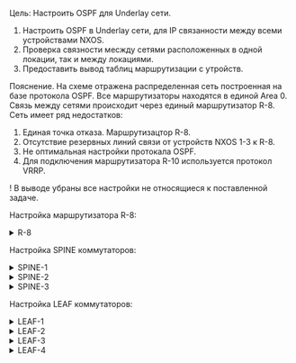 Цель: Настроить OSPF для Underlay сети.

1. Настроить OSPF в Underlay сети, для IP связанности между всеми устройствами NXOS.
2. Проверка связности месжду сетями расположенных в одной локации, так и между локациями.
3. Предоставить вывод таблиц маршрутизации с утройств.

Пояснение. На схеме отражена распределенная сеть построенная на базе протокола OSPF. Все маршрутизаторы находятся в единой Area 0. Связь между сетями происходит через единый маршрутизатор R-8.
Сеть имеет ряд недостатков:

1. Единая точка отказа. Маршрутизацтор R-8.
2. Отсутствие резервных линий связи от устройств NXOS 1-3 к R-8.
3. Не оптимальная настройки протокала OSPF.
4. Для подключения маршрутизатора R-10 используется протокол VRRP.

! В выводе убраны все настройки не относящиеся к поставленной задаче.

Настройка маршрутизатора R-8:
<details>
<summary>R-8</summary>
<pre><code>
Router#show run

interface Loopback0
 ip address 1.1.1.255 255.255.255.255
!
interface Ethernet0/0
 ip address 10.10.10.0 255.255.255.254
!
interface Ethernet0/1
 ip address 10.10.10.2 255.255.255.254
!
interface Ethernet0/2
 ip address 10.10.10.4 255.255.255.254
!
interface Ethernet0/3
 no ip address
!
router ospf 1
 router-id 1.1.1.255
 passive-interface default
 no passive-interface Ethernet0/0
 no passive-interface Ethernet0/1
 no passive-interface Ethernet0/2
 network 1.1.1.255 0.0.0.0 area 0
 network 10.10.10.0 0.0.0.1 area 0
 network 10.10.10.2 0.0.0.1 area 0
 network 10.10.10.4 0.0.0.1 area 0

</code></pre>
</details>

Настройка SPINE коммутаторов:
<details>
<summary>SPINE-1</summary>
<pre><code>
SPINE-1# show run

feature ospf
feature interface-vlan
feature hsrp
feature lacp
feature vpc

interface Ethernet1/1
  no switchport
  ip address 10.10.10.1/31
  ip router ospf UNDERLAY area 0.0.0.0
  no shutdown

interface Ethernet1/2
  no switchport
  medium p2p
  ip unnumbered loopback0
  ip router ospf UNDERLAY area 0.0.0.0
  no shutdown

interface Ethernet1/3
  no switchport
  medium p2p
  ip unnumbered loopback0
  ip router ospf UNDERLAY area 0.0.0.0
  no shutdown

interface Ethernet1/4
  no switchport
  medium p2p
  ip unnumbered loopback0
  ip router ospf UNDERLAY area 0.0.0.0
  no shutdown

interface loopback0
  ip address 1.1.1.1/32
  ip router ospf UNDERLAY area 0.0.0.0
cli alias name wr copy running-config startup-config
line console
line vty
boot nxos bootflash:/nxos.9.2.2.bin
router ospf UNDERLAY
  router-id 1.1.1.1
  log-adjacency-changes detail

</code></pre>
</details>

<details>
<summary>SPINE-2</summary>
<pre><code>
SPINE-2# show run
feature ospf
feature interface-vlan
feature hsrp
feature lacp
feature vpc

interface Ethernet1/1
  no switchport
  ip address 10.10.10.3/31
  ip router ospf UNDERLAY area 0.0.0.0
  no shutdown

interface Ethernet1/2
  no switchport
  medium p2p
  ip unnumbered loopback0
  ip router ospf UNDERLAY area 0.0.0.0
  no shutdown

interface Ethernet1/3
  no switchport
  medium p2p
  ip unnumbered loopback0
  ip router ospf UNDERLAY area 0.0.0.0
  no shutdown

interface Ethernet1/4
  no switchport
  medium p2p
  ip unnumbered loopback0
  ip router ospf UNDERLAY area 0.0.0.0
  no shutdown

interface loopback0
  ip address 1.1.1.2/32
  ip router ospf UNDERLAY area 0.0.0.0
cli alias name wr copy running-config startup-config
line console
line vty
boot nxos bootflash:/nxos.9.2.2.bin
router ospf UNDERLAY
  router-id 1.1.1.2
  log-adjacency-changes detail

</code></pre>
</details>

<details>
<summary>SPINE-3</summary>
<pre><code>

SPINE-3# show run
feature ospf
feature interface-vlan
feature hsrp
feature lacp
feature vpc

interface Ethernet1/1
  no switchport
  ip address 10.10.10.5/31
  ip router ospf UNDERLAY area 0.0.0.0
  no shutdown

interface Ethernet1/2
  no switchport
  medium p2p
  ip unnumbered loopback0
  ip router ospf UNDERLAY area 0.0.0.0
  no shutdown

interface loopback0
  ip address 1.1.1.3/32
  ip router ospf UNDERLAY area 0.0.0.0
cli alias name wr copy running-config startup-config
line console
line vty
boot nxos bootflash:/nxos.9.2.2.bin
router ospf UNDERLAY
  router-id 1.1.1.3
  log-adjacency-changes detail

</code></pre>
</details>

Настройка LEAF коммутаторов:

<details>
<summary>LEAF-1</summary>
<pre><code>

feature ospf
feature interface-vlan
feature hsrp
feature lacp
feature vpc

ip prefix-list redistribute_list seq 5 permit 10.0.0.0/30
route-map OSPF-redistribute permit 10
  match ip address prefix-list redistribute_list

interface Ethernet1/1
  no switchport
  medium p2p
  ip unnumbered loopback0
  ip router ospf UNDERLAY area 0.0.0.0
  no shutdown

interface Ethernet1/2
  no switchport
  ip address 10.0.0.1/30
  no shutdown

interface Ethernet1/3
  no switchport
  medium p2p
  ip unnumbered loopback0
  ip router ospf UNDERLAY area 0.0.0.0
  no shutdown

  interface loopback0
  ip address 1.1.1.4/32
  ip router ospf UNDERLAY area 0.0.0.0
cli alias name wr copy running-config startup-config
line console
line vty
boot nxos bootflash:/nxos.9.2.2.bin
router ospf UNDERLAY
  router-id 1.1.1.4
  redistribute direct route-map OSPF-redistribute
  log-adjacency-changes detail

</code></pre>
</details>

<details>
<summary>LEAF-2</summary>
<pre><code>

feature vrrp
cfs eth distribute
feature ospf
feature interface-vlan
feature hsrp
feature lacp
feature vpc

vlan 1-2
vlan 2
  name Client-Vlan2

ip prefix-list redistribute_list seq 5 permit 10.0.1.0/24
route-map OSPF-redistribute permit 10
  match ip address prefix-list redistribute_list
vrf context VPC
vrf context management
vpc domain 1
  role priority 100
  peer-keepalive destination 10.200.100.2 source 10.200.100.1 vrf VPC


interface Vlan1

interface Vlan2
  no shutdown
  ip address 10.0.1.254/24
  vrrp 2
    priority 1
    address 10.0.1.1
    no shutdown

interface port-channel1
  description *** VPC PEERLINK ***
  switchport mode trunk
  spanning-tree port type network
  vpc peer-link

interface port-channel2
  switchport access vlan 2
  vpc 1

interface Ethernet1/1
  no switchport
  medium p2p
  ip unnumbered loopback0
  ip router ospf UNDERLAY area 0.0.0.0
  no shutdown

interface Ethernet1/2
  switchport access vlan 2
  channel-group 2 mode active

interface Ethernet1/3
  no switchport
  medium p2p
  ip unnumbered loopback0
  ip router ospf UNDERLAY area 0.0.0.0
  no shutdown

interface Ethernet1/4
  description *** VPC KEEPALIVE LINK ***
  no switchport
  vrf member VPC
  ip address 10.200.100.1/24
  no shutdown

interface Ethernet1/5
  switchport mode trunk
  channel-group 1 mode active

interface Ethernet1/6
  switchport mode trunk
  channel-group 1 mode active

interface loopback0
  ip address 1.1.1.5/32
  ip router ospf UNDERLAY area 0.0.0.0
cli alias name wr copy running-config startup-config
line console
line vty
boot nxos bootflash:/nxos.9.2.2.bin
router ospf UNDERLAY
  router-id 1.1.1.5
  redistribute direct route-map OSPF-redistribute
  log-adjacency-changes detail

</code></pre>
</details>

<details>
<summary>LEAF-3</summary>
<pre><code>

User Access Verification
login: admin
Password:

Cisco NX-OS Software
Copyright (c) 2002-2018, Cisco Systems, Inc. All rights reserved.
Nexus 9000v software ("Nexus 9000v Software") and related documentation,
files or other reference materials ("Documentation") are
the proprietary property and confidential information of Cisco
Systems, Inc. ("Cisco") and are protected, without limitation,
pursuant to United States and International copyright and trademark
laws in the applicable jurisdiction which provide civil and criminal
penalties for copying or distribution without Cisco's authorization.

Any use or disclosure, in whole or in part, of the Nexus 9000v Software
or Documentation to any third party for any purposes is expressly
prohibited except as otherwise authorized by Cisco in writing.
The copyrights to certain works contained herein are owned by other
third parties and are used and distributed under license. Some parts
of this software may be covered under the GNU Public License or the
GNU Lesser General Public License. A copy of each such license is
available at
http://www.gnu.org/licenses/gpl.html and
http://www.gnu.org/licenses/lgpl.html
***************************************************************************
*  Nexus 9000v is strictly limited to use for evaluation, demonstration   *
*  and NX-OS education. Any use or disclosure, in whole or in part of     *
*  the Nexus 9000v Software or Documentation to any third party for any   *
*  purposes is expressly prohibited except as otherwise authorized by     *
*  Cisco in writing.                                                      *
***************************************************************************
SPINE-3# show run

!Command: show running-config
!No configuration change since last restart
!Time: Sun Dec 12 20:07:18 2021

version 9.2(2) Bios:version
hostname SPINE-3
vdc SPINE-3 id 1
  limit-resource vlan minimum 16 maximum 4094
  limit-resource vrf minimum 2 maximum 4096
  limit-resource port-channel minimum 0 maximum 511
  limit-resource u4route-mem minimum 248 maximum 248
  limit-resource u6route-mem minimum 96 maximum 96
  limit-resource m4route-mem minimum 58 maximum 58
  limit-resource m6route-mem minimum 8 maximum 8

cfs eth distribute
feature ospf
feature interface-vlan
feature hsrp
feature lacp
feature vpc

interface Ethernet1/1
  no switchport
  ip address 10.10.10.5/31
  ip router ospf UNDERLAY area 0.0.0.0
  no shutdown

interface Ethernet1/2
  no switchport
  medium p2p
  ip unnumbered loopback0
  ip router ospf UNDERLAY area 0.0.0.0
  no shutdown

interface loopback0
  ip address 1.1.1.3/32
  ip router ospf UNDERLAY area 0.0.0.0
cli alias name wr copy running-config startup-config
line console
line vty
boot nxos bootflash:/nxos.9.2.2.bin
router ospf UNDERLAY
  router-id 1.1.1.3
  log-adjacency-changes detail

</code></pre>
</details>

<details>
<summary>LEAF-4</summary>
<pre><code>

</code></pre>
</details>
